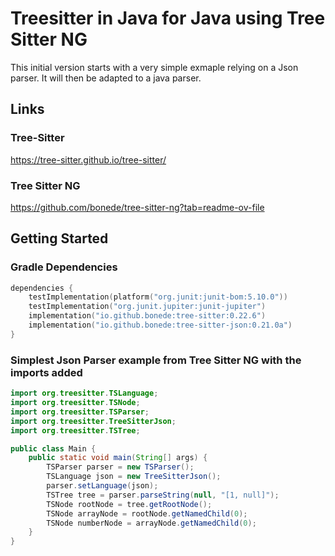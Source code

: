 ﻿# Treesitter in Java for Java using Tree Sitter NG

 This initial version starts with a very simple exmaple relying on a Json parser. It will then be adapted to a java parser.

## Links
### Tree-Sitter
https://tree-sitter.github.io/tree-sitter/

### Tree Sitter NG
https://github.com/bonede/tree-sitter-ng?tab=readme-ov-file

## Getting Started
### Gradle Dependencies
```kts
dependencies {
    testImplementation(platform("org.junit:junit-bom:5.10.0"))
    testImplementation("org.junit.jupiter:junit-jupiter")
    implementation("io.github.bonede:tree-sitter:0.22.6")
    implementation("io.github.bonede:tree-sitter-json:0.21.0a")
}
```
### Simplest Json Parser example from Tree Sitter NG with the imports added
```java
import org.treesitter.TSLanguage;
import org.treesitter.TSNode;
import org.treesitter.TSParser;
import org.treesitter.TreeSitterJson;
import org.treesitter.TSTree;

public class Main {
    public static void main(String[] args) {
        TSParser parser = new TSParser();
        TSLanguage json = new TreeSitterJson();
        parser.setLanguage(json);
        TSTree tree = parser.parseString(null, "[1, null]");
        TSNode rootNode = tree.getRootNode();
        TSNode arrayNode = rootNode.getNamedChild(0);
        TSNode numberNode = arrayNode.getNamedChild(0);
    }
}
```




